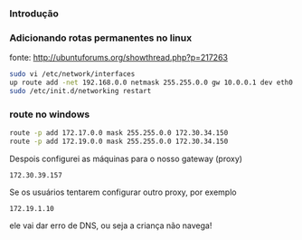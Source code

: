 ### Introdução

### Adicionando rotas permanentes no linux
fonte: http://ubuntuforums.org/showthread.php?p=217263

``` sh
sudo vi /etc/network/interfaces
up route add -net 192.168.0.0 netmask 255.255.0.0 gw 10.0.0.1 dev eth0
sudo /etc/init.d/networking restart
```



### route no windows

``` sh
route -p add 172.17.0.0 mask 255.255.0.0 172.30.34.150
route -p add 172.19.0.0 mask 255.255.0.0 172.30.34.150
```

Despois configurei as máquinas para o nosso gateway (proxy)

    172.30.39.157

Se os usuários tentarem configurar outro proxy, por exemplo

    172.19.1.10

ele vai dar erro de DNS, ou seja a criança não navega!

